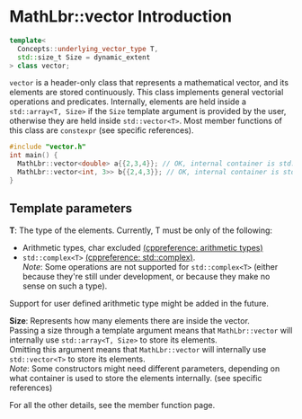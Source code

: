 # MathLbr::vector Introduction
```cpp
template<
  Concepts::underlying_vector_type T, 
  std::size_t Size = dynamic_extent
> class vector;
```
`vector` is a header-only class that represents a mathematical vector, and its elements are stored continuously.
This class implements general vectorial operations and predicates.
Internally, elements are held inside a `std::array<T, Size>` if the `Size` template argument is provided by the user, otherwise they are held inside `std::vector<T>`.
Most member functions of this class are `constexpr` (see specific references).

```cpp
#include "vector.h"
int main() {
  MathLbr::vector<double> a{{2,3,4}}; // OK, internal container is std::vector since no template size was passed
  MathLbr::vector<int, 3>> b{{2,4,3}}; // OK, internal container is std::array since a template size was passed
}
```

## Template parameters
**T**: The type of the elements. Currently, T must be only of the following:
  - Arithmetic types, char excluded <a href="https://en.cppreference.com/w/c/language/arithmetic_types">(cppreference: arithmetic types)</a>
  - `std::complex<T>` <a href="https://en.cppreference.com/w/cpp/numeric/complex">(cppreference: std::complex)</a>.</br>
*Note*: Some operations are not supported for `std::complex<T>` (either because they're still under development, or because they make no sense on such a type).

Support for user defined arithmetic type might be added in the future.

**Size**: Represents how many elements there are inside the vector.</br>
Passing a size through a template argument means that `MathLbr::vector` will internally use `std::array<T, Size>` to store its elements.</br>
Omitting this argument means that `MathLbr::vector` will internally use `std::vector<T>` to store its elements.</br>
*Note*: Some constructors might need different parameters, depending on what container is used to store the elements internally. (see specific references)


For all the other details, see the member function page.
